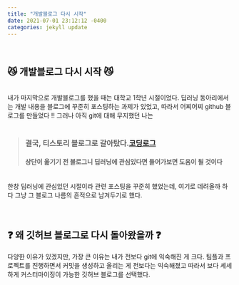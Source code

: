 ```yaml
---
title: "개발블로그 다시 시작"
date: 2021-07-01 23:12:12 -0400
categories: jekyll update
---
```


<br>

## 😼 개발블로그 다시 시작 😼

<br>내가 마지막으로 개발블로그를 했을 때는 대학교 1학년 시절이었다.
딥러닝 동아리에서는 개발 내용을 블로그에 꾸준히 포스팅하는 과제가 있었고,
따라서 어찌어찌 github 블로그를 만들었다 !!
그러나 아직 git에 대해 무지했던 나는
<br><br>


> ### **결국, 티스토리 블로그로 갈아탔다.[코딩로그](https://jumpjump3030.tistory.com/)**
> #### 상단이 옮기기 전 블로그니 딥러닝에 관심있다면 들어가보면 도움이 될 것이다

<br>한창 딥러닝에 관심있던 시절이라 관련 포스팅을 꾸준히 했었는데, 여기로 데려올까 하다 그냥 그 블로그 나름의 흔적으로 남겨두기로 했다.<br><br><br>

## ❓ 왜 깃허브 블로그로 다시 돌아왔을까 ❓

다양한 이유가 있겠지만, 가장 큰 이유는 내가 전보다 git에 익숙해진 게 크다.
팀플과 프로젝트를 진행하면서 커밋을 생성하고 올리는 게 전보다는 익숙해졌고 따라서 보다 세세하게 커스터마이징이 가능한 깃허브 블로그를 선택했다.